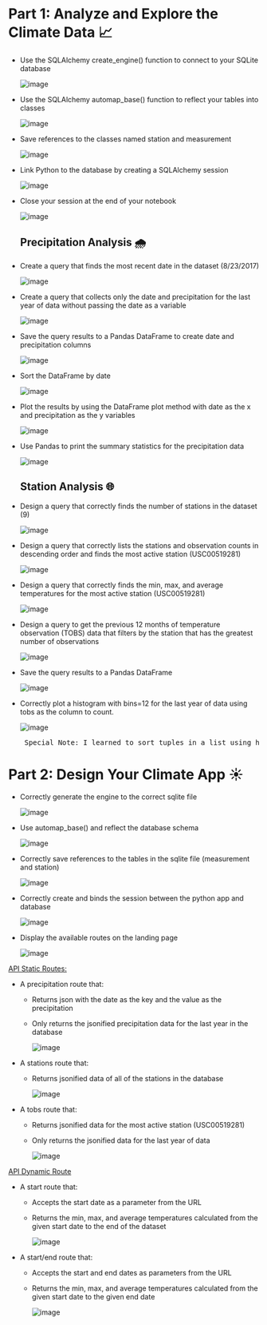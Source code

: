 # Part 1: Analyze and Explore the Climate Data 📈 #

- Use the SQLAlchemy create_engine() function to connect to your SQLite database

  ![image](https://github.com/CourtneyCole123/sqlalchemy-challenge/assets/162069113/7b374d0a-480d-42cb-99d4-bdc9a8f59fd0)

- Use the SQLAlchemy automap_base() function to reflect your tables into classes

  ![image](https://github.com/CourtneyCole123/sqlalchemy-challenge/assets/162069113/d44bb70f-ea31-4839-94cc-c23e2945912d)

- Save references to the classes named station and measurement

  ![image](https://github.com/CourtneyCole123/sqlalchemy-challenge/assets/162069113/8f5540fd-708d-405b-a4c6-8ce92768deae)

- Link Python to the database by creating a SQLAlchemy session

  ![image](https://github.com/CourtneyCole123/sqlalchemy-challenge/assets/162069113/970be9b4-871e-4882-ad21-8b3b1c16f3e5)

- Close your session at the end of your notebook

  ![image](https://github.com/CourtneyCole123/sqlalchemy-challenge/assets/162069113/9cce117f-78e4-4cd1-8ac3-a1d78df85696)

  ## Precipitation Analysis 🌧️ ##

- Create a query that finds the most recent date in the dataset (8/23/2017)

  ![image](https://github.com/CourtneyCole123/sqlalchemy-challenge/assets/162069113/bf53c331-48f7-41b4-a8fb-be7fb48c3665)

- Create a query that collects only the date and precipitation for the last year of data without passing the date as a variable

  ![image](https://github.com/CourtneyCole123/sqlalchemy-challenge/assets/162069113/f47d95b3-0fc1-4522-b69d-1ce3d377a356)

- Save the query results to a Pandas DataFrame to create date and precipitation columns

  ![image](https://github.com/CourtneyCole123/sqlalchemy-challenge/assets/162069113/ace9ddb7-b275-474d-b2f4-4539736085e6)

- Sort the DataFrame by date

  ![image](https://github.com/CourtneyCole123/sqlalchemy-challenge/assets/162069113/42cbd84c-8737-4e76-83fb-7a8c3a6cdf9c)

- Plot the results by using the DataFrame plot method with date as the x and precipitation as the y variables

  ![image](https://github.com/CourtneyCole123/sqlalchemy-challenge/assets/162069113/01e586d6-29c4-4c10-a444-5f2e86d24741)

- Use Pandas to print the summary statistics for the precipitation data

  ![image](https://github.com/CourtneyCole123/sqlalchemy-challenge/assets/162069113/ad7551c5-c262-46b0-b864-3fac7c049325)

  ## Station Analysis 🌐 ##

- Design a query that correctly finds the number of stations in the dataset (9)

  ![image](https://github.com/CourtneyCole123/sqlalchemy-challenge/assets/162069113/328cfcf5-75b5-4b80-bad5-0cbccb732f2d)

- Design a query that correctly lists the stations and observation counts in descending order and finds the most active station (USC00519281)

  ![image](https://github.com/CourtneyCole123/sqlalchemy-challenge/assets/162069113/ac59c33e-9b62-42df-ad06-e1503d7e4376)

- Design a query that correctly finds the min, max, and average temperatures for the most active station (USC00519281)

  ![image](https://github.com/CourtneyCole123/sqlalchemy-challenge/assets/162069113/35a2a287-fd64-4a63-b509-9d6dffa3f8f6)

- Design a query to get the previous 12 months of temperature observation (TOBS) data that filters by the station that has the greatest number of observations

  ![image](https://github.com/CourtneyCole123/sqlalchemy-challenge/assets/162069113/436e467a-eda9-4d24-abd0-1f529363c7eb)

- Save the query results to a Pandas DataFrame

  ![image](https://github.com/CourtneyCole123/sqlalchemy-challenge/assets/162069113/eca6fe2c-6f1e-4511-9691-e62a37cc6387)

- Correctly plot a histogram with bins=12 for the last year of data using tobs as the column to count.

  ![image](https://github.com/CourtneyCole123/sqlalchemy-challenge/assets/162069113/62acbcd2-4b2a-4f76-b4db-4a2e2e200620)

  <pre> Special Note: I learned to sort tuples in a list using https://www.geeksforgeeks.org/sort-in-python/.</pre>

# Part 2: Design Your Climate App ☀️ #

- Correctly generate the engine to the correct sqlite file

  ![image](https://github.com/CourtneyCole123/sqlalchemy-challenge/assets/162069113/78e709c8-a595-4a42-a601-38e1fd3ba9ea)

- Use automap_base() and reflect the database schema

  ![image](https://github.com/CourtneyCole123/sqlalchemy-challenge/assets/162069113/a50f4444-3662-4fcd-80de-2d34f7f47eb5)

- Correctly save references to the tables in the sqlite file (measurement and station)

  ![image](https://github.com/CourtneyCole123/sqlalchemy-challenge/assets/162069113/33767b3c-d98b-478a-b87a-100d899424bf)

- Correctly create and binds the session between the python app and database

  ![image](https://github.com/CourtneyCole123/sqlalchemy-challenge/assets/162069113/774d4848-0b7f-43b3-8735-5c01c5b396e0)

- Display the available routes on the landing page

  ![image](https://github.com/CourtneyCole123/sqlalchemy-challenge/assets/162069113/f865da5b-828f-4502-8abd-67a64474e49b)

<ins> API Static Routes: </ins> 

- A precipitation route that:

  - Returns json with the date as the key and the value as the precipitation

  - Only returns the jsonified precipitation data for the last year in the database
 
    ![image](https://github.com/CourtneyCole123/sqlalchemy-challenge/assets/162069113/ae432384-06f7-4534-87f4-7fb5d72225e6)

- A stations route that:

  - Returns jsonified data of all of the stations in the database
 
    ![image](https://github.com/CourtneyCole123/sqlalchemy-challenge/assets/162069113/94d37f21-6dfc-4977-b844-414c5af88d89)

- A tobs route that:

  - Returns jsonified data for the most active station (USC00519281)

  - Only returns the jsonified data for the last year of data
 
    ![image](https://github.com/CourtneyCole123/sqlalchemy-challenge/assets/162069113/e6f7e204-3c12-4bf1-a363-1e0161b40089)
    
<ins> API Dynamic Route </ins>

- A start route that:

  - Accepts the start date as a parameter from the URL

  - Returns the min, max, and average temperatures calculated from the given start date to the end of the dataset
 
    ![image](https://github.com/CourtneyCole123/sqlalchemy-challenge/assets/162069113/69702b7b-84a7-4d31-a908-7e9af0238795)

- A start/end route that:

  - Accepts the start and end dates as parameters from the URL

  - Returns the min, max, and average temperatures calculated from the given start date to the given end date
 
    ![image](https://github.com/CourtneyCole123/sqlalchemy-challenge/assets/162069113/bee8f37f-752d-45e4-a0b9-aced225b7cb7)


